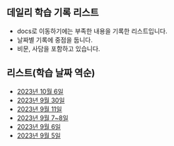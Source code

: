 ## 데일리 학습 기록 리스트

- docs로 이동하기에는 부족한 내용을 기록한 리스트입니다.
- 날짜별 기록에 중점을 둡니다.
- 비문, 사담을 포함하고 있습니다.

## 리스트(학습 날짜 역순)

- [2023년 10월 6일](https://github.com/dusunax/javascript/blob/main/logs/daily-log/2023/231006.md)
- [2023년 9월 30일](https://github.com/dusunax/javascript/blob/main/logs/daily-log/2023/230930.md)
- [2023년 9월 11일](https://github.com/dusunax/javascript/blob/main/logs/daily-log/2023/230911.md)
- [2023년 9월 7~8일](https://github.com/dusunax/javascript/blob/main/logs/daily-log/2023/230908.md)
- [2023년 9월 6일](https://github.com/dusunax/javascript/blob/main/logs/daily-log/2023/230906.md)
- [2023년 9월 5일](https://github.com/dusunax/javascript/blob/main/logs/daily-log/2023/230905.md)
